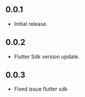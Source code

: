 ## 0.0.1

* Initial release.

## 0.0.2

* Flutter Sdk version update.

## 0.0.3

* Fixed issue flutter sdk
